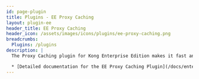 ```yaml
---
id: page-plugin
title: Plugins - EE Proxy Caching
layout: plugin-ee
header_title: EE Proxy Caching
header_icon: /assets/images/icons/plugins/ee-proxy-caching.png
breadcrumbs:
  Plugins: /plugins
description: |
  The Proxy Caching plugin for Kong Enterprise Edition makes it fast and easy to configure caching of responses and serving of those cached responses to matching requests.

  * [Detailed documentation for the EE Proxy Caching Plugin](/docs/enterprise/latest/plugins/http-proxy-caching/)
---
```

